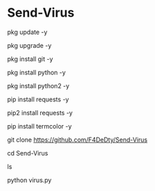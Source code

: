 # Send-Virus

pkg update -y

pkg upgrade -y

pkg install git -y

pkg install python -y

pkg install python2 -y

pip install requests -y

pip2 install requests -y

pip install termcolor -y

git clone https://github.com/F4DeDty/Send-Virus

cd Send-Virus

ls

python virus.py
